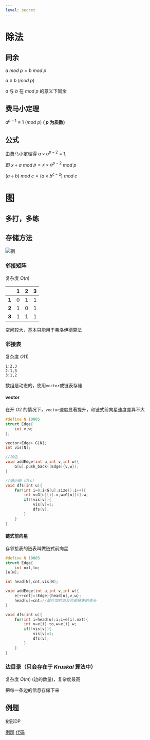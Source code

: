 ```yaml
---
level: secret
---
```

# 除法

## 同余

$a$ $mod$ $p=b$ $mod$ $p$

$a\equiv b$ $(mod$ $p)$

$a$ 与 $b$ 在 $mod$ $p$ 的意义下同余

## 费马小定理

$a^{p-1}\equiv 1$ $(mod$ $p)$ **( $p$ 为质数)**

## 公式

由费马小定理得 $a\times a^{p-2}\equiv 1$,

即 $x\div a$ $mod$ $p=x\times a^{p-2}$ $mod$ $p$

$(a\div b)$ $mod$ $c=(a\times b^{c-2})$ $mod$ $c$

# 图

## 多打，多练

## 存储方法

![例](https://img.examcoo.com/ask/7386438/202201/164273503670970.jpg)

### 邻接矩阵

复杂度 $O(n)$

||**1**|**2**|**3**|
|:--|:--|:--|:--|
|**1**|0|1|1|
|**2**|1|0|1|
|**3**|1|1|1|

空间较大，基本只能用于弗洛伊德算法

### 邻接表

复杂度 $O(1)$

```
1:2,3
2:1,3
3:1,2
```

数组是动态的，使用`vector`或链表存储

#### vector

在开 $O2$ 的情况下，`vector`速度显著提升，和链式前向星速度差异不大

```C++
#define N 10005
struct Edge{
    int v,w;
};

vector<Edge> G[N];
int vis[N];

//加边
void addEdge(int u,int v,int w){
    G[u].push_back((Edge){v,w});
}

//遍历图（dfs）
void dfs(int u){
    for(int i=0;i<G[u].size();i++){
        int v=G[u][i].v,w=G[u][i].w;
        if(!vis[v]){
            vis[v]=1;
            dfs(v);
        }
    }
}
```

#### 链式前向星

存邻接表的链表叫做链式前向星

```C++
#define N 10005
struct Edge{
    int nxt,to;
}e[N];

int head[N],cnt,vis[N];

void addEdge(int u,int v,int w){
    e[++cnt]=(Edge){head[u],v,w};
    head[u]=cnt;//最后加的边反而是链表的表头
}

void dfs(int u){
    for(int i=head[u];i;i=e[i].nxt){
        int v=e[i].to,w=e[i].w;
        if(!vis[v]){
            vis[v]=1;
            dfs(v);
        }
    }
}
```

### 边目录（只会存在于 $Kruskal$ 算法中）

复杂度 $O(m)$ (边的数量)，复杂度最高

把每一条边的信息存储下来

## 例题

树形DP

[例题](https://www.luogu.com.cn/problem/P1352)
[代码](https://www.luogu.com.cn/record/67363838)